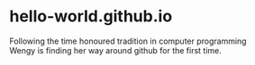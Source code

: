 # hello-world.github.io
Following the time honoured tradition in computer programming<br>
Wengy is finding her way around github for the first time.
